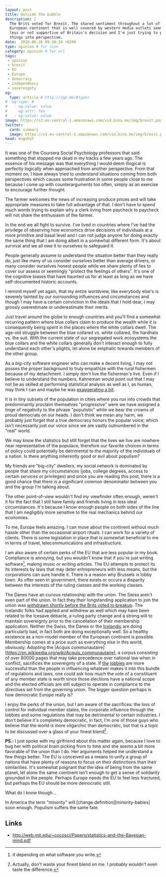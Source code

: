 ```yaml
---
layout: post
title: Outside the bubble
description: |
  The Brits voted for Brexit. The shared sentiment throughout a lot of the
  European continent that is well covered by western media outlets seems to be
  less or not supportive of Britain's decision and I'm just trying to put
  things into perspective.
date:  2016-06-26 09:38:34 +0200
type: opinion # for icon
category: opinion # for url
tags:
 - opinion
 - brexit
 - EU
 - Europe
 - democracy
 - independency
 - sovereignty
og:
  type: article # http://ogp.me/#types
#  og:type: # 
#   - og:value: value
#     og:attr: foo
#   - og:value: value
image: https://s3.eu-central-1.amazonaws.com/vid.bina.me/img/brexit.png
twitter:
  card: summary
  image: https://s3.eu-central-1.amazonaws.com/vid.bina.me/img/brexit.png
head: mugshot
---
```

It was one of the Coursera Social Psychology professors that said something
that stopped me dead in my tracks a few years ago. The essence of his message
was that everything I would deem illogical is perfectly logically when
approached from another perspective. From that moment on, I have always tried
to understand situations coming from both perspectives which causes some
frustration in some people close to me because I come up with counterarguments
too often, simply as an exercise to encourage further thought.

The farmer welcomes the news of increasing produce prices and will take
appropriate measures to take full advantage of that. I don't have to spend much
words trying to explain why a clerk living from paycheck to paycheck will not
share the enthusiasm of the farmer.

In the end we all fight to survive. I've lived in countries where I've had the
privilege of observing how economics drive decisions of individuals at a more
primitive and basal level and I can not judge anyone for doing exactly the
same thing that I am doing albeit in a somewhat different form. It's about
survival and we all owe it to ourselves to safeguard it.

People generally assume to understand the situation better than they really do,
just like many of us consider ourselves better than average drivers, or many
consider ourselves honest people while we share plenty of lies to cover our
assess or seemingly "protect the feelings of others". It's one of the cognitive
biases that have haunted us for at least as long as we have self-documented
historic accounts.

I remind myself yet again, that my entire worldview, like everybody else's is
severely tainted by our surrounding influences and circumstances and though I
may have a certain conviction in the ideals that I hold dear, I may grossly
overestimate or underestimate their merits.

Just travel around the globe to enough countries and you'll find a somewhat
recurring pattern where blue collars claim to produce the wealth while it is
consequently being spent in the places where the white collars dwell. The
age-old struggle between the blue collared vs. white collared, the hardhats vs.
the suit. With the current state of our segregated work ecosystems the blue
collars and the white collars generally don't interact enough to fully
understand each other's plights, let alone be emphatic towards members of the
other group.

As a _big-city_ software engineer who can make a decent living, I may not
posses the proper background to truly empathize with the rural fishermen 
because of my detachment. I simply don't live the fisherman's live. Even if I
believe to understand the numbers, Kahneman would point out that I may not be
as skilled at performing statistical analysis as well as I, as human, may think
I can and maybe he was [exaggerating a bit](http://web.mit.edu/~cocosci/Papers/statistics-and-the-Bayesian-mind.pdf).

<!--
Sometimes we should look at the [data][http://www.theguardian.com/politics/ng-interactive/2016/jun/23/eu-referendum-live-results-and-analysis]
to try to understand what is happening.
-->

It is in tiny subsets of the population in cities where you run into crowds
that predominantly proclaim themselves "progressive" were we have assigned a
tinge of negativity to the phrase "populistic" while we bear the crowns of
proud democrats on our heads. I don't think we mean any harm, we probably
just forget that a true democracy honors the popular voice; which isn't
necessarily just our voice since we are vastly outnumbered in the "real" world.

We may know the statistics but still forget that the lives we live are nowhere
near representative of the populace, therefore our favorite choices in terms of
policy could potentially be detrimental to the majority of the individuals of a
nation. Is there anything inherently good or evil about populism?

My friends are "big-city" dwellers, my social network is dominated by people
that share my circumstances (jobs, college degrees, access to certain services
or privileges) and since you are reading this post, there is a good chance that
there is a significant common denominator between you and the group I'm talking
about.

The other point-of-view wouldn't find my viewfinder often enough, weren't it
for the fact that I still have family and friends living in less ideal
circumstances. It's because I know enough people on both sides of the line that
I am negligibly more sensitive to the real mechanics behind our economies.

To me, Europe feels amazing. I can move about the continent without much
hassle other than the occasional airport rituals. I can work for a variety of
clients. There is some legislation in place that is somewhat beneficial to me
in terms of travel, telecommunications and infrastructure.

I am also aware of certain perks of the EU that are less popular in my book.
Compliance is annoying, but you wouldn't know that if you're just writing
software[^q], making music or writing articles. The EU attempts to protect its
its interests by laws that may deter entrepreneurs with less means, but the
corporations can sure handle it. There is a reason why Brussels is lobby town.
As ofter seen in government, there exists or occurs a disparity between the 
interests of the ruling classes and the working classes.

The Danes have an curious relationship with the union. The Swiss aren't even
part of the union. In fact they their longstanding application to join the
union was [withdrawn shortly before the Brits voted to breakup](https://www.rt.com/news/346884-switzerland-eu-membership-application-rejected/). The Icelandic folks had applied and withdrew as well
which may have been related to the Icesave debacle, a ruling party change and a
strong will to maintain sovereignty prior to the cancellation of their
membership application. Neither the Swiss, the Danes or the [Icelandic](https://www.washingtonpost.com/news/wonk/wp/2015/06/17/the-miraculous-story-of-iceland/) are doing particularly bad, in
fact both are doing exceptionally well. So a healthy existence as a non-model
member of the European continent is possible. Membership comes at a price such
as everything else in this world, obviously. Adopting the [Acquis communautaire][https://en.wikipedia.org/wiki/Acquis_communautaire], a corpus consisting of over 80000 pages that may take
precedence over national law when in conflict, sacrifices the sovereignty of a
state. If [the][power-of-lobbies] [lobbies][eu-lobby] are more successful
than the people in influencing whatever makes it into this bundle of
regulations and laws, one could ask how much the vote of a constituent of
any member state is worth since those elections have a national scope and the
elected officials are still subject to operate in compliance to the directives
set from the governing union. The bigger question perhaps is how democratic
Europe really is?

I enjoy the perks of the union, but I am aware of the sacrifices: the loss of
control for individual member states, the corporate influence through the
lobbies and some regulations that may be detrimental to certain industries.
I don't believe it's completely democratic, in fact, I'm one of those guys who
believe that the world is more oligarchic than democratic, but that is a topic
to be discussed over a glass of your finest blend[^blend].

**PS.:** I just spoke with my girlfriend about this matter again, because I love to bug
her with political brain picking from to time and she seems a bit more
favorable of the union than I do. Her arguments helped me understand a few
things better. The EU is conceived as a means to unify a group of nations that
have plenty of reasons to focus on their distinctions than their similarities.
It's somewhat poignant that the idea of being from the same planet, let alone
the same continent isn't enough to get a sense of solidarity grounded in the
people. Perhaps Europe needs the EU to feel less fractured, but perhaps the EU
should be more democratic still.

What do I know though...

[^q]: It depending on what software you write.
[^blend]: Actually, don't waste your finest blend on me. I probably wouldn't even taste the difference.

In America the term "minority" will [change definition][minority-babies] soon
enough. Populism suffers the same fate.

[bloomberg-minority-babies]: http://www.bloomberg.com/news/articles/2015-06-25/american-babies-are-no-longer-mostly-non-hispanic-white
[eu-lobby]: http://www.transparencyinternational.eu/focus_areas/lobbying-the-eu/?gclid=CJLUj8atxc0CFcSx2wodP-wOJQ
[lobby-facts]: http://lobbyfacts.eu/
[power-of-lobbies]: http://corporateeurope.org/power-lobbies

[^1]: Yesterday I flew from Munich to Amsterdam and noticed that in my row I
was one of the few who had to sit down to allow the gate personnel to gather
residue samples from my hands and bags for drugs or other chemical substances.
It happens all the time so I stopped being bothered about it, but I also am no
longer naive enough to believe they're completely random.

## Links

- http://web.mit.edu/~cocosci/Papers/statistics-and-the-Bayesian-mind.pdf
